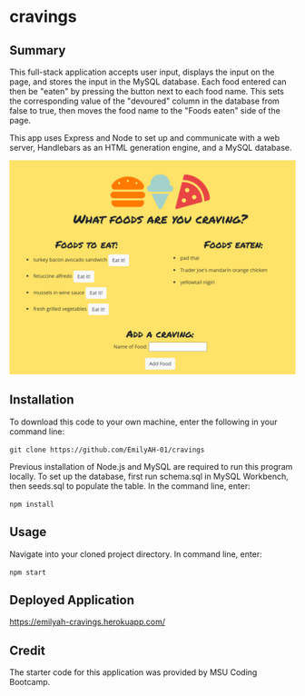 # cravings

## Summary 
This full-stack application accepts user input, displays the input on the page, and stores the input in the MySQL database. Each food entered can then be "eaten" by pressing the button next to each food name. This sets the corresponding value of the "devoured" column in the database from false to true, then moves the food name to the "Foods eaten" side of the page.

This app uses Express and Node to set up and communicate with a web server, Handlebars as an HTML generation engine, and a MySQL database.

<img src="public/assets/img/homepage.png" alt="UI screenshot" width="600"/>

## Installation
To download this code to your own machine, enter the following in your command line:

`git clone https://github.com/EmilyAH-01/cravings`

Previous installation of Node.js and MySQL are required to run this program locally. To set up the database, first run schema.sql in MySQL Workbench, then seeds.sql to populate the table. In the command line, enter: 

`npm install`

## Usage
Navigate into your cloned project directory. In command line, enter: 

`npm start`

## Deployed Application
https://emilyah-cravings.herokuapp.com/

## Credit
The starter code for this application was provided by MSU Coding Bootcamp. 

